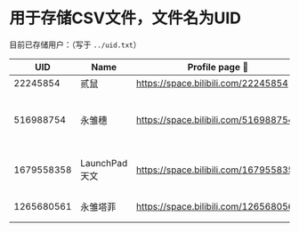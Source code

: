 # 用于存储CSV文件，文件名为UID

目前已存储用户：（写于 `../uid.txt`）

| UID        | Name          | Profile page 🔗                       | Other        | Follower |
| ---------- | ------------- | ------------------------------------ | ------------ | -------- |
| 22245854   | 贰鼠          | https://space.bilibili.com/22245854  | 本人         | 1735     |
| 516988754  | 永雏穗        | https://space.bilibili.com/516988754 | 小号、测试号 | 0        |
| 1679558358 | LaunchPad天文 | https://space.bilibili.com/1679558358 | 加入的字幕组 | 2403     |
| 1265680561 | 永雏塔菲       | https://space.bilibili.com/1265680561 | 主人喵🐱   | 511000   |
